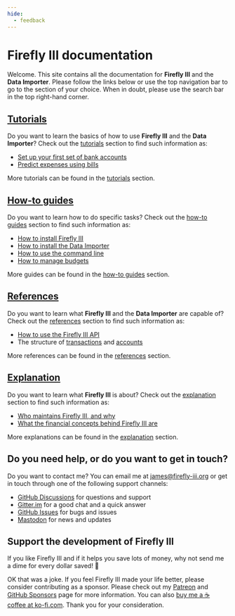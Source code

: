 ```yaml
---
hide:
  - feedback
---
```


# Firefly III documentation

Welcome. This site contains all the documentation for **Firefly III** and the **Data Importer**. Please follow the links below or use the top navigation bar to go to the section of your choice. When in doubt, please use the search bar in the top right-hand corner.

## [Tutorials](tutorials/index.md)

Do you want to learn the basics of how to use **Firefly III** and the **Data Importer**? Check out the [tutorials](tutorials/index.md) section to find such information as:

- [Set up your first set of bank accounts](tutorials/finances/first-steps.md)
- [Predict expenses using bills](tutorials/finances/bill.md)

More tutorials can be found in the [tutorials](tutorials/index.md) section.

## [How-to guides](how-to/index.md)

Do you want to learn how to do specific tasks? Check out the [how-to guides](how-to/index.md) section to find such information as:

- [How to install Firefly III](how-to/firefly-iii/installation/docker.md)
- [How to install the Data Importer](how-to/data-importer/installation/docker.md)
- [How to use the command line](how-to/firefly-iii/features/cli.md)
- [How to manage budgets](how-to/firefly-iii/finances/budgets.md)

More guides can be found in the [how-to guides](how-to/index.md) section.

## [References](references/index.md)

Do you want to learn what **Firefly III** and the **Data Importer** are capable of? Check out the [references](references/index.md) section to find such information as:

- [How to use the Firefly III API](references/firefly-iii/api/index.md)
- The structure of [transactions](references/firefly-iii/transaction-types.md) and [accounts](references/firefly-iii/account-types.md)

More references can be found in the [references](references/index.md) section.

## [Explanation](explanation/index.md)

Do you want to learn what **Firefly III** is about? Check out the [explanation](explanation/index.md) section to find such information as:

- [Who maintains Firefly III, and why](explanation/support.md)
- [What the financial concepts behind Firefly III are](explanation/financial-concepts/transactions.md)

More explanations can be found in the [explanation](explanation/index.md) section.

<!-- HELP TEXT -->

## Do you need help, or do you want to get in touch?

Do you want to contact me? You can email me at [james@firefly-iii.org](mailto:james@firefly-iii.org) or get in touch through one of the following support channels:

- [GitHub Discussions](https://github.com/firefly-iii/firefly-iii/discussions/) for questions and support
- [Gitter.im](https://gitter.im/firefly-iii/firefly-iii) for a good chat and a quick answer
- [GitHub Issues](https://github.com/firefly-iii/firefly-iii/issues) for bugs and issues
- <a rel="me" href="https://fosstodon.org/@ff3">Mastodon</a> for news and updates

<!-- END OF HELP TEXT -->

<!-- SPONSOR TEXT -->

## Support the development of Firefly III

If you like Firefly III and if it helps you save lots of money, why not send me a dime for every dollar saved! 🥳

OK that was a joke. If you feel Firefly III made your life better, please consider contributing as a sponsor. Please check out my [Patreon](https://www.patreon.com/jc5) and [GitHub Sponsors](https://github.com/sponsors/JC5) page for more information. You can also [buy me a ☕️ coffee at ko-fi.com](https://ko-fi.com/Q5Q5R4SH1). Thank you for your consideration.

<!-- END OF SPONSOR TEXT -->

